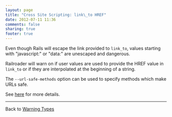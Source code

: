 ```yaml
---
layout: page
title: "Cross Site Scripting: link\_to HREF"
date: 2012-07-11 11:36
comments: false
sharing: true
footer: true
---
```


Even though Rails will escape the link provided to `link_to`, values starting with "javascript:" or "data:" are unescaped and dangerous.

Railroader will warn on if user values are used to provide the HREF value in `link_to` or if they are interpolated at the beginning of a string.

The `--url-safe-methods` option can be used to specify methods which make URLs safe. 

See [here](https://github.com/david-a-wheeler/railroader/pull/45) for more details.

---
Back to [Warning Types](/docs/warning_types)
